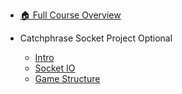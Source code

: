 - [🏠 Full Course Overview](/README)


- Catchphrase   Socket Project  Optional 
  - [Intro](./Intro.md "Intro")
  - [Socket IO](./Socket-IO.md "Socket IO")
  - [Game Structure](./Game-Structure.md "Game Structure")
